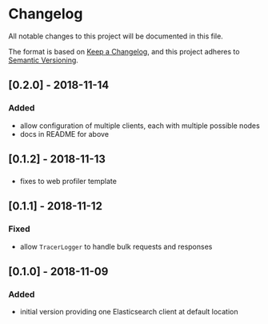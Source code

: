 # Changelog
All notable changes to this project will be documented in this file.

The format is based on [Keep a Changelog](https://keepachangelog.com/en/1.0.0/),
and this project adheres to [Semantic Versioning](https://semver.org/spec/v2.0.0.html).

## [0.2.0] - 2018-11-14
### Added
- allow configuration of multiple clients, each with multiple possible nodes
- docs in README for above

## [0.1.2] - 2018-11-13
###
- fixes to web profiler template

## [0.1.1] - 2018-11-12
### Fixed
- allow `TracerLogger` to handle bulk requests and responses

## [0.1.0] - 2018-11-09
### Added
- initial version providing one Elasticsearch client at default location
